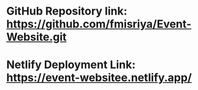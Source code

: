 # GitHub Repository link: https://github.com/fmisriya/Event-Website.git

# Netlify Deployment Link: https://event-websitee.netlify.app/